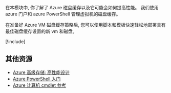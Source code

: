 在本模块中, 你了解了 Azure 磁盘缓存以及它可能会如何提高性能。 我们使用 azure 门户和 azure PowerShell 管理虚拟机的磁盘缓存。

在准备好 Azure VM 磁盘缓存策略后, 您可以使用脚本和模板快速轻松地部署具有最佳磁盘缓存设置的新 vm 和磁盘。

[!include[](../../../includes/azure-sandbox-cleanup.md)]

## <a name="additional-resources"></a>其他资源

- [Azure 高级存储: 高性能设计](https://docs.microsoft.com/azure/virtual-machines/windows/premium-storage-performance)
- [Azure PowerShell 入门](https://docs.microsoft.com/powershell/azure/get-started-azureps)
- [Azure 计算机 cmdlet 参考](https://docs.microsoft.com/powershell/module/azurerm.compute#vm_disks)
